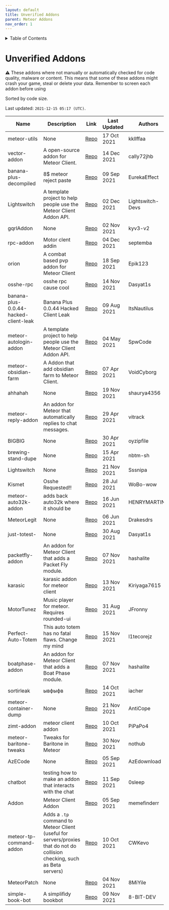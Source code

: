 ```yaml
---
layout: default
title: Unverified Addons
parent: Meteor Addons
nav_order: 1
---
```


<!-- START doctoc generated TOC please keep comment here to allow auto update -->
<!-- DON'T EDIT THIS SECTION, INSTEAD RE-RUN doctoc TO UPDATE -->
<details>
<summary>Table of Contents</summary>

- [Unverified Addons](#unverified-addons)

</details>
<!-- END doctoc generated TOC please keep comment here to allow auto update -->

# Unverified Addons
<div class="text-yellow-200">
⚠ These addons where not manually or automatically checked for code quality, malware or content. This means that some of these addons might crash your game, steal or delete your data. Remember to screen each addon before using
</div>

Sorted by code size.

Last updated: `2021-12-15 05:17 (UTC)`.

| Name | Description | Link | Last Updated | Authors |
| --- | --- | --- | --- | --- |
| meteor-utils | None | [Repo](https://github.com/kkllffaa/meteor-utils) | 17 Oct 2021 | kkllffaa |
| vector-addon | A open-source addon for Meteor Client. | [Repo](https://github.com/cally72jhb/vector-addon) | 14 Dec 2021 | cally72jhb |
| banana-plus-decompiled | 8$ meteor reject paste | [Repo](https://github.com/EurekaEffect/banana-plus-decompiled) | 09 Sep 2021 | EurekaEffect |
| Lightswitch | A template project to help people use the Meteor Client Addon API. | [Repo](https://github.com/Lightswitch-Devs/Lightswitch) | 02 Dec 2021 | Lightswitch-Devs |
| gqrlAddon | None | [Repo](https://github.com/kyv3-v2/gqrlAddon) | 02 Nov 2021 | kyv3-v2 |
| rpc-addon | Motor clent addin | [Repo](https://github.com/septemba/rpc-addon) | 04 Dec 2021 | septemba |
| orion | A combat based pvp addon for Meteor Client | [Repo](https://github.com/Epik123/orion) | 18 Sep 2021 | Epik123 |
| osshe-rpc | osshe rpc cause cool | [Repo](https://github.com/Dasyat1s/osshe-rpc) | 14 Nov 2021 | Dasyat1s |
| banana-plus-0.0.44-hacked-client-leak | Banana Plus 0.0.44 Hacked Client Leak | [Repo](https://github.com/ItsNautilus/banana-plus-0.0.44-hacked-client-leak) | 09 Aug 2021 | ItsNautilus |
| meteor-autologin-addon | A template project to help people use the Meteor Client Addon API. | [Repo](https://github.com/SpwCode/meteor-autologin-addon) | 04 May 2021 | SpwCode |
| meteor-obsidian-farm | A Addon that add obsidian farm to Meteor Client. | [Repo](https://github.com/VoidCyborg/meteor-obsidian-farm) | 07 Apr 2021 | VoidCyborg |
| ahhahah | None | [Repo](https://github.com/shaurya4356/ahhahah) | 19 Nov 2021 | shaurya4356 |
| meteor-reply-addon | An addon for Meteor that automatically replies to chat messages. | [Repo](https://github.com/vitrack/meteor-reply-addon) | 29 Apr 2021 | vitrack |
| BIGBIG | None | [Repo](https://github.com/oyzipfile/BIGBIG) | 30 Apr 2021 | oyzipfile |
| brewing-stand-dupe | None | [Repo](https://github.com/nbtm-sh/brewing-stand-dupe) | 15 Apr 2021 | nbtm-sh |
| Lightswitch | None | [Repo](https://github.com/Sssnipa/Lightswitch) | 21 Nov 2021 | Sssnipa |
| Kismet | Osshe Requested!! | [Repo](https://github.com/WoBo-wow/Kismet) | 28 Jul 2021 | WoBo-wow |
| meteor-auto32k-addon | adds back auto32k where it should be | [Repo](https://github.com/HENRYMARTIN5/meteor-auto32k-addon) | 16 Jun 2021 | HENRYMARTIN5 |
| MeteorLegit | None | [Repo](https://github.com/Drakesdrs/MeteorLegit) | 06 Jun 2021 | Drakesdrs |
| just-totest- | None | [Repo](https://github.com/Dasyat1s/just-totest-) | 30 Aug 2021 | Dasyat1s |
| packetfly-addon | An addon for Meteor Client that adds a Packet Fly module. | [Repo](https://github.com/hashalite/packetfly-addon) | 07 Nov 2021 | hashalite |
| karasic | karasic addon for meteor client | [Repo](https://github.com/Kiriyaga7615/karasic) | 13 Nov 2021 | Kiriyaga7615 |
| MotorTunez | Music player for meteor. Requires rounded-ui | [Repo](https://github.com/JFronny/MotorTunez) | 31 Aug 2021 | JFronny |
| Perfect-Auto-Totem | This auto totem has no fatal flaws. Change my mind | [Repo](https://github.com/l1tecorejz/Perfect-Auto-Totem) | 15 Nov 2021 | l1tecorejz |
| boatphase-addon | An addon for Meteor Client that adds a Boat Phase module. | [Repo](https://github.com/hashalite/boatphase-addon) | 07 Nov 2021 | hashalite |
| sortirleak | ывфыфв | [Repo](https://github.com/iacher/sortirleak) | 14 Oct 2021 | iacher |
| meteor-container-dump | None | [Repo](https://github.com/AntiCope/meteor-container-dump) | 21 Nov 2021 | AntiCope |
| zimt-addon | meteor client addon | [Repo](https://github.com/PiPaPo4/zimt-addon) | 10 Oct 2021 | PiPaPo4 |
| meteor-baritone-tweaks | Tweaks for Baritone in Meteor | [Repo](https://github.com/nothub/meteor-baritone-tweaks) | 30 Nov 2021 | nothub |
| AzECode | None | [Repo](https://github.com/AzEdownload/AzECode) | 05 Sep 2021 | AzEdownload |
| chatbot | testing how to make an addon that interacts with the chat | [Repo](https://github.com/0sleep/chatbot) | 11 Sep 2021 | 0sleep |
| Addon | Meteor Client Addon | [Repo](https://github.com/memefinderr/Addon) | 05 Sep 2021 | memefinderr |
| meteor-tp-command-addon | Adds a `.tp` command to Meteor Client (useful for servers/proxies that do not do collision checking, such as Beta servers) | [Repo](https://github.com/CWKevo/meteor-tp-command-addon) | 10 Oct 2021 | CWKevo |
| MeteorPatch | None | [Repo](https://github.com/8MiYile/MeteorPatch) | 04 Nov 2021 | 8MiYile |
| simple-book-bot | A simplifidy bookbot | [Repo](https://github.com/8-BIT-DEV/simple-book-bot) | 09 Nov 2021 | 8-BIT-DEV |